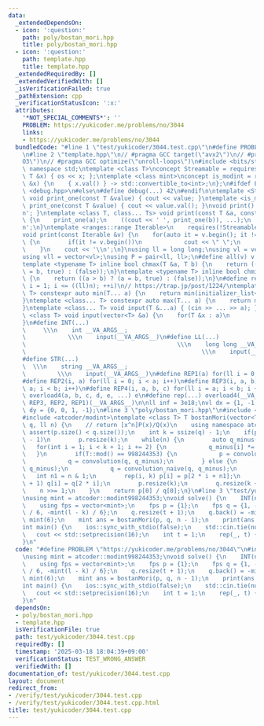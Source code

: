 ```yaml
---
data:
  _extendedDependsOn:
  - icon: ':question:'
    path: poly/bostan_mori.hpp
    title: poly/bostan_mori.hpp
  - icon: ':question:'
    path: template.hpp
    title: template.hpp
  _extendedRequiredBy: []
  _extendedVerifiedWith: []
  _isVerificationFailed: true
  _pathExtension: cpp
  _verificationStatusIcon: ':x:'
  attributes:
    '*NOT_SPECIAL_COMMENTS*': ''
    PROBLEM: https://yukicoder.me/problems/no/3044
    links:
    - https://yukicoder.me/problems/no/3044
  bundledCode: "#line 1 \"test/yukicoder/3044.test.cpp\"\n#define PROBLEM \"https://yukicoder.me/problems/no/3044\"\
    \n#line 2 \"template.hpp\"\n// #pragma GCC target(\"avx2\")\n// #pragma GCC optimize(\"\
    O3\")\n// #pragma GCC optimize(\"unroll-loops\")\n#include <bits/stdc++.h>\nusing\
    \ namespace std;\ntemplate <class T>\nconcept Streamable = requires(ostream os,\
    \ T &x) { os << x; };\ntemplate <class mint>\nconcept is_modint = requires(mint\
    \ &x) {\n    { x.val() } -> std::convertible_to<int>;\n};\n#ifdef LOCAL\n#include\
    \ <debug.hpp>\n#else\n#define debug(...) 42\n#endif\n\ntemplate <Streamable T>\
    \ void print_one(const T &value) { cout << value; }\ntemplate <is_modint T> void\
    \ print_one(const T &value) { cout << value.val(); }\nvoid print() { cout << '\\\
    n'; }\ntemplate <class T, class... Ts> void print(const T &a, const Ts &...b)\
    \ {\n    print_one(a);\n    ((cout << ' ', print_one(b)), ...);\n    cout << '\\\
    n';\n}\ntemplate <ranges::range Iterable>\n    requires(!Streamable<Iterable>)\n\
    void print(const Iterable &v) {\n    for(auto it = v.begin(); it != v.end(); ++it)\
    \ {\n        if(it != v.begin())\n            cout << \" \";\n        print_one(*it);\n\
    \    }\n    cout << '\\n';\n}\nusing ll = long long;\nusing vl = vector<ll>;\n\
    using vll = vector<vl>;\nusing P = pair<ll, ll>;\n#define all(v) v.begin(), v.end()\n\
    template <typename T> inline bool chmax(T &a, T b) {\n    return ((a < b) ? (a\
    \ = b, true) : (false));\n}\ntemplate <typename T> inline bool chmin(T &a, T b)\
    \ {\n    return ((a > b) ? (a = b, true) : (false));\n}\n#define rep1(i, n) for(ll\
    \ i = 1; i <= ((ll)n); ++i)\n// https://trap.jp/post/1224/\ntemplate <class...\
    \ T> constexpr auto min(T... a) {\n    return min(initializer_list<common_type_t<T...>>{a...});\n\
    }\ntemplate <class... T> constexpr auto max(T... a) {\n    return max(initializer_list<common_type_t<T...>>{a...});\n\
    }\ntemplate <class... T> void input(T &...a) { (cin >> ... >> a); }\ntemplate\
    \ <class T> void input(vector<T> &a) {\n    for(T &x : a)\n        cin >> x;\n\
    }\n#define INT(...)                                                          \
    \     \\\n    int __VA_ARGS__;                                               \
    \            \\\n    input(__VA_ARGS__)\n#define LL(...)                     \
    \                                           \\\n    long long __VA_ARGS__;   \
    \                                                  \\\n    input(__VA_ARGS__)\n\
    #define STR(...)                                                             \
    \  \\\n    string __VA_ARGS__;                                               \
    \         \\\n    input(__VA_ARGS__)\n#define REP1(a) for(ll i = 0; i < a; i++)\n\
    #define REP2(i, a) for(ll i = 0; i < a; i++)\n#define REP3(i, a, b) for(ll i =\
    \ a; i < b; i++)\n#define REP4(i, a, b, c) for(ll i = a; i < b; i += c)\n#define\
    \ overload4(a, b, c, d, e, ...) e\n#define rep(...) overload4(__VA_ARGS__, REP4,\
    \ REP3, REP2, REP1)(__VA_ARGS__)\n\nll inf = 3e18;\nvl dx = {1, -1, 0, 0};\nvl\
    \ dy = {0, 0, 1, -1};\n#line 3 \"poly/bostan_mori.hpp\"\n#include <atcoder/convolution>\n\
    #include <atcoder/modint>\ntemplate <class T> T bostanMori(vector<T> p, vector<T>\
    \ q, ll n) {\n    // return [x^n]P(x)/Q(x)\n    using namespace atcoder;\n   \
    \ assert(p.size() < q.size());\n    int k = ssize(q) - 1;\n    if(p.size() < k\
    \ - 1)\n        p.resize(k);\n    while(n) {\n        auto q_minus(q);\n     \
    \   for(int i = 1; i < k + 1; i += 2) {\n            q_minus[i] *= -1;\n     \
    \   }\n        if(T::mod() == 998244353) {\n            p = convolution(p, q_minus);\n\
    \            q = convolution(q, q_minus);\n        } else {\n            p = convolution_naive(p,\
    \ q_minus);\n            q = convolution_naive(q, q_minus);\n        }\n     \
    \   int n1 = n & 1;\n        rep(i, k) p[i] = p[2 * i + n1];\n        rep(i, k\
    \ + 1) q[i] = q[2 * i];\n        p.resize(k);\n        q.resize(k + 1);\n    \
    \    n >>= 1;\n    }\n    return p[0] / q[0];\n}\n#line 3 \"test/yukicoder/3044.test.cpp\"\
    \nusing mint = atcoder::modint998244353;\nvoid solve() {\n    INT(n, t, k, l);\n\
    \    using fps = vector<mint>;\n    fps p = {1};\n    fps q = {1, -mint(k - 1)\
    \ / 6, -mint(l - k) / 6};\n    q.resize(t + 1);\n    q.back() = -mint(7 - l) /\
    \ mint(6);\n    mint ans = bostanMori(p, q, n - 1);\n    print(ans.val());\n}\n\
    int main() {\n    ios::sync_with_stdio(false);\n    std::cin.tie(nullptr);\n \
    \   cout << std::setprecision(16);\n    int t = 1;\n    rep(_, t) { solve(); }\n\
    }\n"
  code: "#define PROBLEM \"https://yukicoder.me/problems/no/3044\"\n#include \"poly/bostan_mori.hpp\"\
    \nusing mint = atcoder::modint998244353;\nvoid solve() {\n    INT(n, t, k, l);\n\
    \    using fps = vector<mint>;\n    fps p = {1};\n    fps q = {1, -mint(k - 1)\
    \ / 6, -mint(l - k) / 6};\n    q.resize(t + 1);\n    q.back() = -mint(7 - l) /\
    \ mint(6);\n    mint ans = bostanMori(p, q, n - 1);\n    print(ans.val());\n}\n\
    int main() {\n    ios::sync_with_stdio(false);\n    std::cin.tie(nullptr);\n \
    \   cout << std::setprecision(16);\n    int t = 1;\n    rep(_, t) { solve(); }\n\
    }\n"
  dependsOn:
  - poly/bostan_mori.hpp
  - template.hpp
  isVerificationFile: true
  path: test/yukicoder/3044.test.cpp
  requiredBy: []
  timestamp: '2025-03-18 18:04:39+09:00'
  verificationStatus: TEST_WRONG_ANSWER
  verifiedWith: []
documentation_of: test/yukicoder/3044.test.cpp
layout: document
redirect_from:
- /verify/test/yukicoder/3044.test.cpp
- /verify/test/yukicoder/3044.test.cpp.html
title: test/yukicoder/3044.test.cpp
---
```

